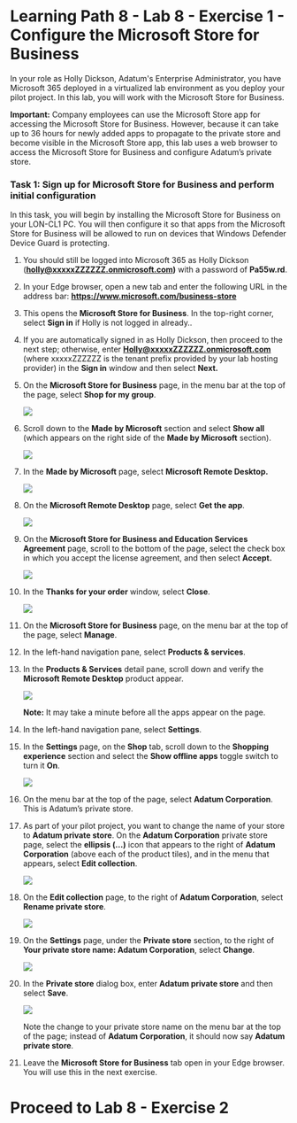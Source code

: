 # Learning Path 8 - Lab 8 - Exercise 1 - Configure the Microsoft Store for Business

In your role as Holly Dickson, Adatum's Enterprise Administrator, you have Microsoft 365 deployed in a virtualized lab environment as you deploy your pilot project. In this lab, you will work with the Microsoft Store for Business. 

**Important:** Company employees can use the Microsoft Store app for accessing the Microsoft Store for Business. However, because it can take up to 36 hours for newly added apps to propagate to the private store and become visible in the Microsoft Store app, this lab uses a web browser to access the Microsoft Store for Business and configure Adatum’s private store. 

### Task 1: Sign up for Microsoft Store for Business and perform initial configuration 

In this task, you will begin by installing the Microsoft Store for Business on your LON-CL1 PC. You will then configure it so that apps from the Microsoft Store for Business will be allowed to run on devices that Windows Defender Device Guard is protecting.

1. You should still be logged into Microsoft 365 as Holly Dickson (**holly@xxxxxZZZZZZ.onmicrosoft.com)** with a password of **Pa55w.rd**. 

2. In your Edge browser, open a new tab and enter the following URL in the address bar: **https://www.microsoft.com/business-store** 

3. This opens the **Microsoft Store for Business**. In the top-right corner, select **Sign in** if Holly is not logged in already.. 

4. If you are automatically signed in as Holly Dickson, then proceed to the next step; otherwise, enter **Holly@xxxxxZZZZZZ.onmicrosoft.com** (where xxxxxZZZZZZ is the tenant prefix provided by your lab hosting provider) in the **Sign in** window and then select **Next.**

5. On the **Microsoft Store for Business** page, in the menu bar at the top of the page, select **Shop for my group**. 

	![](images/cms1.png)

6. Scroll down to the **Made by Microsoft** section and select **Show all** (which appears on the right side of the **Made by Microsoft** section).

	![](images/cms2.png)

7. In the **Made by Microsoft** page, select **Microsoft Remote Desktop.**

	![](images/cms3.png)

8. On the **Microsoft Remote Desktop** page, select **Get the app**. 

	![](images/cms4.png)

9. On the **Microsoft Store for Business and Education Services Agreement** page, scroll to the bottom of the page, select the check box in which you accept the license agreement, and then select **Accept.** 

	![](images/cms5.png)

10. In the **Thanks for your order** window, select **Close**. 

	![](images/cms6.png)

11. On the **Microsoft Store for Business** page, on the menu bar at the top of the page, select **Manage**. 

12. In the left-hand navigation pane, select **Products &amp; services**. 

13. In the **Products &amp; Services** detail pane, scroll down and verify the **Microsoft Remote Desktop** product appear. <br/>

	![](images/cms7.png)

    **Note:** It may take a minute before all the apps appear on the page.

14. In the left-hand navigation pane, select **Settings**. 

15. In the **Settings** page, on the **Shop** tab, scroll down to the **Shopping experience** section and select the **Show offline apps** toggle switch to turn it **On**. 

	![](images/cms8.png)

16. On the menu bar at the top of the page, select **Adatum Corporation**. This is Adatum’s private store. 

17. As part of your pilot project, you want to change the name of your store to **Adatum private store**. On the **Adatum Corporation** private store page, select the **ellipsis (…)** icon that appears to the right of **Adatum Corporation** (above each of the product tiles), and in the menu that appears, select **Edit collection**. 

	![](images/cms9.png)

18. On the **Edit collection** page, to the right of **Adatum Corporation**, select **Rename private store**.

	![](images/cms10.png)

19. On the **Settings** page, under the **Private store** section, to the right of **Your private store name: Adatum Corporation**, select **Change**.

	![](images/cms11.png)

20. In the **Private store** dialog box, enter **Adatum private store** and then select **Save**. <br/>

	![](images/cms12.png)

    Note the change to your private store name on the menu bar at the top of the page; instead of **Adatum Corporation**, it should now say **Adatum private store**.

21. Leave the **Microsoft Store for Business** tab open in your Edge browser. You will use this in the next exercise. 

 
# Proceed to Lab 8 - Exercise 2
